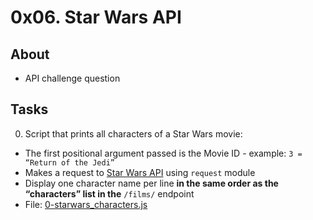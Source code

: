 # 0x06. Star Wars API

## About
- API challenge question

## Tasks
0. Script that prints all characters of a Star Wars movie:
- The first positional argument passed is the Movie ID - example: `3 = “Return of the Jedi”`
- Makes a request to [Star Wars API](https://swapi-api.alx-tools.com/) using `request` module
- Display one character name per line **in the same order as the “characters” list in the** `/films/` endpoint
- File: [0-starwars_characters.js](0-starwars_characters.js)
